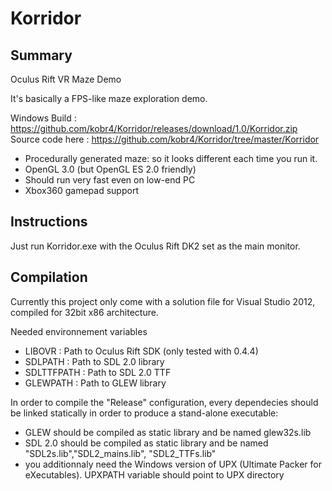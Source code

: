 # Korridor

## Summary

Oculus Rift VR Maze Demo

It's basically a FPS-like maze exploration demo.

Windows Build : https://github.com/kobr4/Korridor/releases/download/1.0/Korridor.zip
Source code here : https://github.com/kobr4/Korridor/tree/master/Korridor

* Procedurally generated maze: so it looks different each time you run it.
* OpenGL 3.0 (but OpenGL ES 2.0 friendly)
* Should run very fast even on low-end PC
* Xbox360 gamepad support

## Instructions
Just run Korridor.exe with the Oculus Rift DK2 set as the main monitor.

## Compilation

Currently this project only come with a solution file for Visual Studio 2012, compiled for 32bit x86 architecture.

Needed environnement variables
* LIBOVR : Path to Oculus Rift SDK (only tested with 0.4.4)
* SDLPATH : Path to SDL 2.0 library
* SDLTTFPATH : Path to SDL 2.0 TTF
* GLEWPATH : Path to GLEW library

In order to compile the "Release" configuration, every dependecies should be linked statically in order to produce a stand-alone executable: 
* GLEW should be compiled as static library and be named glew32s.lib
* SDL 2.0 should be compiled as static library and be named "SDL2s.lib","SDL2_mains.lib", "SDL2_TTFs.lib"
* you additionnaly need the Windows version of UPX (Ultimate Packer for eXecutables). 
UPXPATH variable should point to UPX directory

